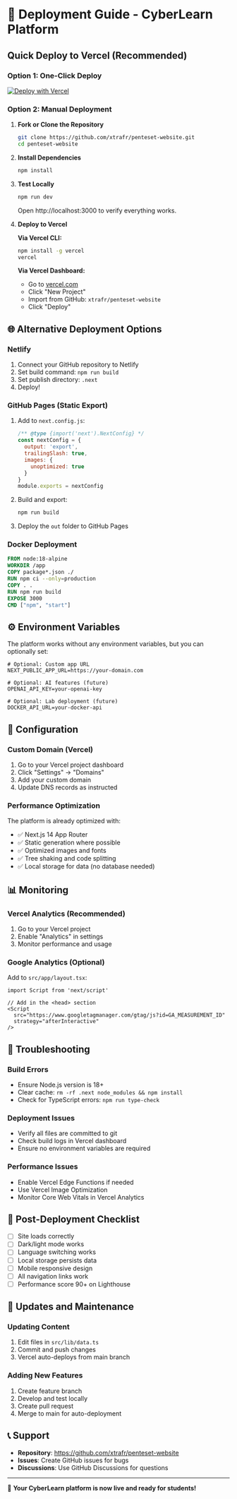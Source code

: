 # 🚀 Deployment Guide - CyberLearn Platform

## Quick Deploy to Vercel (Recommended)

### Option 1: One-Click Deploy
[![Deploy with Vercel](https://vercel.com/button)](https://vercel.com/new/clone?repository-url=https://github.com/xtrafr/penteset-website)

### Option 2: Manual Deployment

1. **Fork or Clone the Repository**
   ```bash
   git clone https://github.com/xtrafr/penteset-website.git
   cd penteset-website
   ```

2. **Install Dependencies**
   ```bash
   npm install
   ```

3. **Test Locally**
   ```bash
   npm run dev
   ```
   Open http://localhost:3000 to verify everything works.

4. **Deploy to Vercel**
   
   **Via Vercel CLI:**
   ```bash
   npm install -g vercel
   vercel
   ```
   
   **Via Vercel Dashboard:**
   - Go to [vercel.com](https://vercel.com)
   - Click "New Project"
   - Import from GitHub: `xtrafr/penteset-website`
   - Click "Deploy"

## 🌐 Alternative Deployment Options

### Netlify
1. Connect your GitHub repository to Netlify
2. Set build command: `npm run build`
3. Set publish directory: `.next`
4. Deploy!

### GitHub Pages (Static Export)
1. Add to `next.config.js`:
   ```javascript
   /** @type {import('next').NextConfig} */
   const nextConfig = {
     output: 'export',
     trailingSlash: true,
     images: {
       unoptimized: true
     }
   }
   module.exports = nextConfig
   ```

2. Build and export:
   ```bash
   npm run build
   ```

3. Deploy the `out` folder to GitHub Pages

### Docker Deployment
```dockerfile
FROM node:18-alpine
WORKDIR /app
COPY package*.json ./
RUN npm ci --only=production
COPY . .
RUN npm run build
EXPOSE 3000
CMD ["npm", "start"]
```

## ⚙️ Environment Variables

The platform works without any environment variables, but you can optionally set:

```env
# Optional: Custom app URL
NEXT_PUBLIC_APP_URL=https://your-domain.com

# Optional: AI features (future)
OPENAI_API_KEY=your-openai-key

# Optional: Lab deployment (future)
DOCKER_API_URL=your-docker-api
```

## 🔧 Configuration

### Custom Domain (Vercel)
1. Go to your Vercel project dashboard
2. Click "Settings" → "Domains"
3. Add your custom domain
4. Update DNS records as instructed

### Performance Optimization
The platform is already optimized with:
- ✅ Next.js 14 App Router
- ✅ Static generation where possible
- ✅ Optimized images and fonts
- ✅ Tree shaking and code splitting
- ✅ Local storage for data (no database needed)

## 📊 Monitoring

### Vercel Analytics (Recommended)
1. Go to your Vercel project
2. Enable "Analytics" in settings
3. Monitor performance and usage

### Google Analytics (Optional)
Add to `src/app/layout.tsx`:
```tsx
import Script from 'next/script'

// Add in the <head> section
<Script
  src="https://www.googletagmanager.com/gtag/js?id=GA_MEASUREMENT_ID"
  strategy="afterInteractive"
/>
```

## 🚨 Troubleshooting

### Build Errors
- Ensure Node.js version is 18+
- Clear cache: `rm -rf .next node_modules && npm install`
- Check for TypeScript errors: `npm run type-check`

### Deployment Issues
- Verify all files are committed to git
- Check build logs in Vercel dashboard
- Ensure no environment variables are required

### Performance Issues
- Enable Vercel Edge Functions if needed
- Use Vercel Image Optimization
- Monitor Core Web Vitals in Vercel Analytics

## 🎯 Post-Deployment Checklist

- [ ] Site loads correctly
- [ ] Dark/light mode works
- [ ] Language switching works
- [ ] Local storage persists data
- [ ] Mobile responsive design
- [ ] All navigation links work
- [ ] Performance score 90+ on Lighthouse

## 🔄 Updates and Maintenance

### Updating Content
1. Edit files in `src/lib/data.ts`
2. Commit and push changes
3. Vercel auto-deploys from main branch

### Adding New Features
1. Create feature branch
2. Develop and test locally
3. Create pull request
4. Merge to main for auto-deployment

## 📞 Support

- **Repository**: https://github.com/xtrafr/penteset-website
- **Issues**: Create GitHub issues for bugs
- **Discussions**: Use GitHub Discussions for questions

---

🎉 **Your CyberLearn platform is now live and ready for students!**